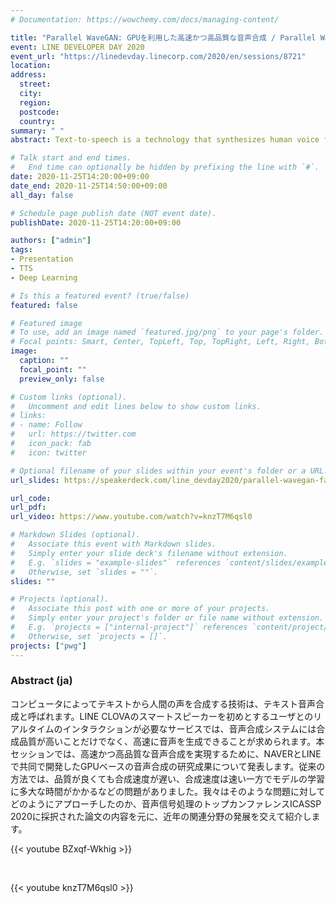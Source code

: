 ```yaml
---
# Documentation: https://wowchemy.com/docs/managing-content/

title: "Parallel WaveGAN: GPUを利用した高速かつ高品質な音声合成 / Parallel WaveGAN: Fast and High-Quality GPU Text-to-Speech @ LINE DEV DAY 2020"
event: LINE DEVELOPER DAY 2020
event_url: "https://linedevday.linecorp.com/2020/en/sessions/8721"
location:
address:
  street:
  city:
  region:
  postcode:
  country:
summary: " "
abstract: Text-to-speech is a technology that synthesizes human voice from a text by computer. For services that require real-time interaction with users, such as LINE CLOVA smart speakers, text-to-speech systems are required to have high synthesis quality and generate speech at high speed. In this session, we will present the results of our research on GPU-based speech synthesis, which we developed jointly with NAVER and LINE. Typical conventional methods suffer from the slow generation or long training time. This session covers how we addressed these issues, based on a paper accepted for ICASSP 2020, a top conference on speech signal processing, with recent developments in related fields.

# Talk start and end times.
#   End time can optionally be hidden by prefixing the line with `#`.
date: 2020-11-25T14:20:00+09:00
date_end: 2020-11-25T14:50:00+09:00
all_day: false

# Schedule page publish date (NOT event date).
publishDate: 2020-11-25T14:20:00+09:00

authors: ["admin"]
tags:
- Presentation
- TTS
- Deep Learning

# Is this a featured event? (true/false)
featured: false

# Featured image
# To use, add an image named `featured.jpg/png` to your page's folder.
# Focal points: Smart, Center, TopLeft, Top, TopRight, Left, Right, BottomLeft, Bottom, BottomRight.
image:
  caption: ""
  focal_point: ""
  preview_only: false

# Custom links (optional).
#   Uncomment and edit lines below to show custom links.
# links:
# - name: Follow
#   url: https://twitter.com
#   icon_pack: fab
#   icon: twitter

# Optional filename of your slides within your event's folder or a URL.
url_slides: https://speakerdeck.com/line_devday2020/parallel-wavegan-fast-and-high-quality-gpu-text-to-speech

url_code:
url_pdf:
url_video: https://www.youtube.com/watch?v=knzT7M6qsl0

# Markdown Slides (optional).
#   Associate this event with Markdown slides.
#   Simply enter your slide deck's filename without extension.
#   E.g. `slides = "example-slides"` references `content/slides/example-slides.md`.
#   Otherwise, set `slides = ""`.
slides: ""

# Projects (optional).
#   Associate this post with one or more of your projects.
#   Simply enter your project's folder or file name without extension.
#   E.g. `projects = ["internal-project"]` references `content/project/deep-learning/index.md`.
#   Otherwise, set `projects = []`.
projects: ["pwg"]
---
```


### Abstract (ja)

コンピュータによってテキストから人間の声を合成する技術は、テキスト音声合成と呼ばれます。LINE CLOVAのスマートスピーカーを初めとするユーザとのリアルタイムのインタラクションが必要なサービスでは、音声合成システムには合成品質が高いことだけでなく、高速に音声を生成できることが求められます。本セッションでは、高速かつ高品質な音声合成を実現するために、NAVERとLINEで共同で開発したGPUベースの音声合成の研究成果について発表します。従来の方法では、品質が良くても合成速度が遅い、合成速度は速い一方でモデルの学習に多大な時間がかかるなどの問題がありました。我々はそのような問題に対してどのようにアプローチしたのか、音声信号処理のトップカンファレンスICASSP 2020に採択された論文の内容を元に、近年の関連分野の発展を交えて紹介します。

{{< youtube BZxqf-Wkhig >}}

</br>

{{< youtube knzT7M6qsl0 >}}